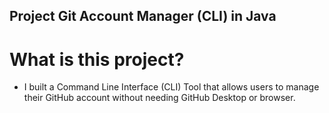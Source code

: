<!-- @format -->

## Project Git Account Manager (CLI) in Java

# What is this project?

- I built a Command Line Interface (CLI) Tool that allows users to manage their GitHub account without needing GitHub Desktop or browser.
